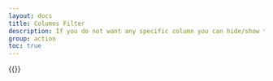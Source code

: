 ```yaml
---
layout: docs
title: Columns Filter
description: If you do not want any specific column you can hide/show the same from table view.
group: action
toc: true
---
```


{{<img action-columns.png>}}